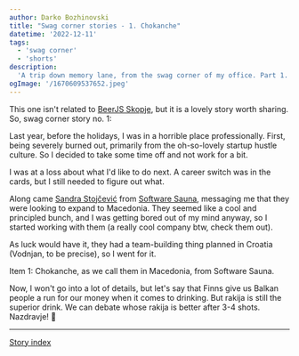 ```yaml
---
author: Darko Bozhinovski
title: "Swag corner stories - 1. Chokanche"
datetime: '2022-12-11'
tags:
  - 'swag corner'
  - 'shorts'
description:
  'A trip down memory lane, from the swag corner of my office. Part 1.'
ogImage: '/1670609537652.jpeg'
---
```


This one isn't related to [BeerJS Skopje](https://beerjs.mk), but it is a lovely story worth sharing. So, swag corner story no. 1:

Last year, before the holidays, I was in a horrible place professionally. First, being severely burned out, primarily from the oh-so-lovely startup hustle culture. So I decided to take some time off and not work for a bit.

I was at a loss about what I'd like to do next. A career switch was in the cards, but I still needed to figure out what.

Along came [Sandra Stojčević](https://www.linkedin.com/in/ACoAABMDaJ4BMFctv7hLhkH_c7zqwLe0ZU8A038?lipi=urn%3Ali%3Apage%3Ad_flagship3_detail_base%3BnXky5EUmR9GUwbfFa9GAmA%3D%3D) from [Software Sauna](https://www.linkedin.com/company/softwaresauna/?lipi=urn%3Ali%3Apage%3Ad_flagship3_detail_base%3BnXky5EUmR9GUwbfFa9GAmA%3D%3D), messaging me that they were looking to expand to Macedonia. They seemed like a cool and principled bunch, and I was getting bored out of my mind anyway, so I started working with them (a really cool company btw, check them out).

As luck would have it, they had a team-building thing planned in Croatia (Vodnjan, to be precise), so I went for it.

Item 1: Chokanche, as we call them in Macedonia, from Software Sauna.

Now, I won't go into a lot of details, but let's say that Finns give us Balkan people a run for our money when it comes to drinking. But rakija is still the superior drink. We can debate whose rakija is better after 3-4 shots. Nazdravje! 🍻

---

[Story index](posts/swag-corner-stories---intro#story-index)